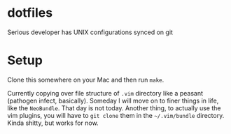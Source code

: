 # dotfiles
Serious developer has UNIX configurations synced on git

# Setup
Clone this somewhere on your Mac and then run `make`.

Currently copying over file structure of `.vim` directory like a peasant (pathogen infect, basically). Someday I will move on to finer things in life, like the `NeoBundle`. That day is not today.
Another thing, to actually use the vim plugins, you will have to `git clone` them in the `~/.vim/bundle` directory. Kinda shitty, but works for now.
